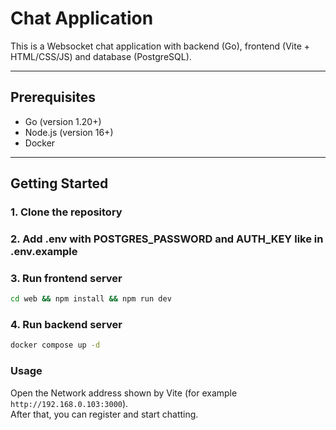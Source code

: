 # Chat Application

This is a Websocket chat application with backend (Go), frontend (Vite + HTML/CSS/JS) and database (PostgreSQL). 

---

## Prerequisites

- Go (version 1.20+)
- Node.js (version 16+)
- Docker

---

## Getting Started

### 1. Clone the repository

### 2. Add .env with POSTGRES_PASSWORD and AUTH_KEY like in .env.example

### 3. Run frontend server
```bash
cd web && npm install && npm run dev
```

### 4. Run backend server
```bash
docker compose up -d
```

### Usage

Open the Network address shown by Vite (for example `http://192.168.0.103:3000`).  
After that, you can register and start chatting.